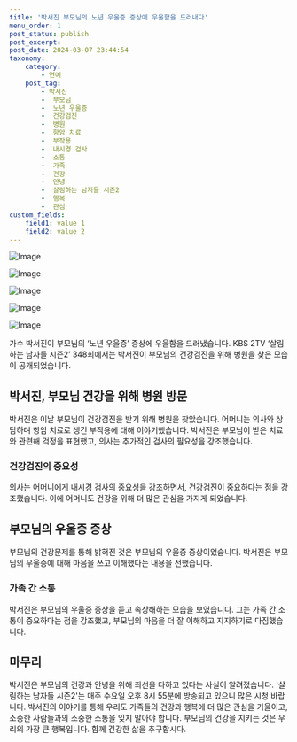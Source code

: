 ```yaml
---
title: '박서진 부모님의 노년 우울증 증상에 우울함을 드러내다'
menu_order: 1
post_status: publish
post_excerpt: 
post_date: 2024-03-07 23:44:54
taxonomy:
    category:
        - 연예
    post_tag:
        - 박서진
        -  부모님
        -  노년 우울증
        -  건강검진
        -  병원
        -  항암 치료
        -  부작용
        -  내시경 검사
        -  소통
        -  가족
        -  건강
        -  안녕
        -  살림하는 남자들 시즌2
        -  행복
        -  관심
custom_fields:
    field1: value 1
    field2: value 2
---
```


![Image](https://ssl.pstatic.net/mimgnews/image/408/2024/03/07/0000216774_001_20240307074004760.jpg?type=w540)

![Image](https://mimgnews.pstatic.net/image/408/2024/03/07/0000216774_002_20240307074004770.jpg?type=w540)

![Image](https://ssl.pstatic.net/mimgnews/image/408/2024/03/07/0000216774_003_20240307074004783.jpg?type=w540)

![Image](https://mimgnews.pstatic.net/image/408/2024/03/07/0000216774_004_20240307074004796.jpg?type=w540)

![Image](https://ssl.pstatic.net/mimgnews/image/408/2024/03/07/0000216774_005_20240307074004805.jpg?type=w540)

가수 박서진이 부모님의 ‘노년 우울증’ 증상에 우울함을 드러냈습니다. KBS 2TV ‘살림하는 남자들 시즌2’ 348회에서는 박서진이 부모님의 건강검진을 위해 병원을 찾은 모습이 공개되었습니다.
## 박서진, 부모님 건강을 위해 병원 방문
박서진은 이날 부모님이 건강검진을 받기 위해 병원을 찾았습니다. 어머니는 의사와 상담하며 항암 치료로 생긴 부작용에 대해 이야기했습니다. 박서진은 부모님이 받은 치료와 관련해 걱정을 표현했고, 의사는 추가적인 검사의 필요성을 강조했습니다.
### 건강검진의 중요성
의사는 어머니에게 내시경 검사의 중요성을 강조하면서, 건강검진이 중요하다는 점을 강조했습니다. 이에 어머니도 건강을 위해 더 많은 관심을 가지게 되었습니다.
## 부모님의 우울증 증상
부모님의 건강문제를 통해 밝혀진 것은 부모님의 우울증 증상이었습니다. 박서진은 부모님의 우울증에 대해 마음을 쓰고 이해했다는 내용을 전했습니다.
### 가족 간 소통
박서진은 부모님의 우울증 증상을 듣고 속상해하는 모습을 보였습니다. 그는 가족 간 소통이 중요하다는 점을 강조했고, 부모님의 마음을 더 잘 이해하고 지지하기로 다짐했습니다.
## 마무리
박서진은 부모님의 건강과 안녕을 위해 최선을 다하고 있다는 사실이 알려졌습니다. '살림하는 남자들 시즌2'는 매주 수요일 오후 8시 55분에 방송되고 있으니 많은 시청 바랍니다.
박서진의 이야기를 통해 우리도 가족들의 건강과 행복에 더 많은 관심을 기울이고, 소중한 사람들과의 소중한 소통을 잊지 말아야 합니다. 부모님의 건강을 지키는 것은 우리의 가장 큰 행복입니다. 함께 건강한 삶을 추구합시다.

